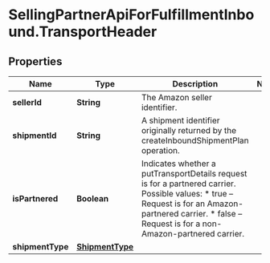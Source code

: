 # SellingPartnerApiForFulfillmentInbound.TransportHeader

## Properties
Name | Type | Description | Notes
------------ | ------------- | ------------- | -------------
**sellerId** | **String** | The Amazon seller identifier. | 
**shipmentId** | **String** | A shipment identifier originally returned by the createInboundShipmentPlan operation. | 
**isPartnered** | **Boolean** | Indicates whether a putTransportDetails request is for a partnered carrier.  Possible values:  * true – Request is for an Amazon-partnered carrier.  * false – Request is for a non-Amazon-partnered carrier. | 
**shipmentType** | [**ShipmentType**](ShipmentType.md) |  | 
